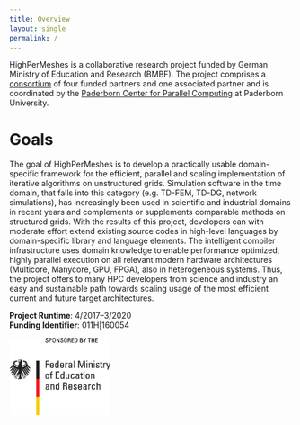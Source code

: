 ```yaml
---
title: Overview
layout: single
permalink: /
---
```


HighPerMeshes is a collaborative research project funded by German Ministry of Education and Research (BMBF). The project comprises a [consortium](/consortium) of four funded partners and one associated partner and is coordinated by the [Paderborn Center for Parallel Computing](http://pc2.uni-paderborn.de) at Paderborn University.

# Goals #

The goal of HighPerMeshes is to develop a practically usable domain-specific framework for the efficient, parallel and scaling implementation of iterative algorithms on unstructured grids. Simulation software in the time domain, that falls into this category (e.g. TD-FEM, TD-DG, network simulations), has increasingly been used in scientific and industrial domains in recent years and complements or supplements comparable methods on structured grids. With the results of this project, developers can with moderate effort extend existing source codes in high-level languages by domain-specific library and language elements. The intelligent compiler infrastructure uses domain knowledge to enable performance optimized, highly parallel execution on all relevant modern hardware architectures (Multicore, Manycore, GPU, FPGA), also in heterogeneous systems. Thus, the project offers to many HPC developers from science and industry an easy and sustainable path towards scaling usage of the most efficient current and future target architectures.

**Project Runtime**: 4/2017–3/2020  
**Funding Identifier**: 011H|160054

<picture>
<img src="/assets/images/Logo-BMBF.png" width="180" title="BMBF Logo">
</picture>
